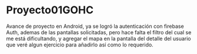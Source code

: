 # Proyecto01GOHC

Avance de proyecto en Android, ya se logró la autenticación con firebase Auth, 
ademas de las pantallas solicitadas, 
pero hace falta el filtro del cual se me está dificultando, 
y agregar el mapa en la pantalla del detalle del usuario que veré 
algun ejercicio para añadirlo así como lo requerido. 
